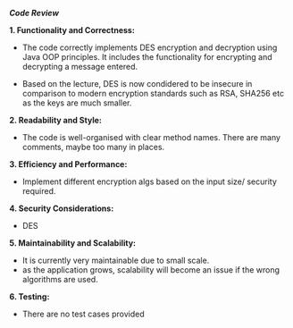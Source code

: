 ***Code Review***

**1. Functionality and Correctness:**

- The code correctly implements DES encryption and decryption using Java OOP principles. It includes the functionality for encrypting and decrypting a message entered.

- Based on the lecture, DES is now condidered to be insecure in comparison to modern encryption standards such as RSA, SHA256 etc as the keys are much smaller.


**2. Readability and Style:**


- The code is well-organised with clear method names. There are many comments, maybe too many in places.


**3. Efficiency and Performance:**

- Implement different encryption algs based on the input size/ security required.


**4. Security Considerations:**

- DES



**5. Maintainability and Scalability:**

- It is currently very maintainable due to small scale.
- as the application grows, scalability will become an issue if the wrong algorithms are used.


**6. Testing:**

- There are no test cases provided